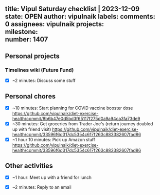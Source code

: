 title:	Vipul Saturday checklist | 2023-12-09
state:	OPEN
author:	vipulnaik
labels:	
comments:	0
assignees:	vipulnaik
projects:	
milestone:	
number:	1407
--
## Personal projects

### Timelines wiki (Future Fund)

- [x] ~2 minutes: Discuss some stuff

## Personal chores

- [x] ~10 minutes: Start planning for COVID vaccine booster dose https://github.com/vipulnaik/diet-exercise-health/commit/8b6b47e0d5bd3f65117f275d0a9a94ca3fa73de9
- [x] ~30 minutes: Get groceries from Trader Joe's (return journey doubled up with friend visit) https://github.com/vipulnaik/diet-exercise-health/commit/33596f6d317dc5354c617f263c883382607fad86
- [x] ~1 hour 10 minutes: Pick up Amazon stuff https://github.com/vipulnaik/diet-exercise-health/commit/33596f6d317dc5354c617f263c883382607fad86

## Other activities

- [x] ~1 hour: Meet up with a friend for lunch
- [x] ~2 minutes: Reply to an email 

